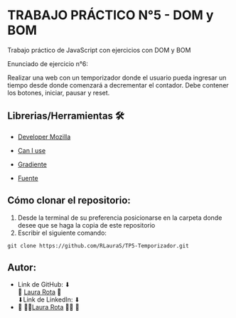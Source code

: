 # TRABAJO PRÁCTICO N°5 - DOM y BOM 

Trabajo práctico de JavaScript con ejercicios con DOM y BOM

Enunciado de ejercicio n°6:

Realizar una web con un temporizador donde el usuario pueda ingresar un tiempo desde donde comenzará a decrementar el contador. Debe contener los botones, iniciar, pausar y reset. 


## Librerias/Herramientas 🛠
- [Developer Mozilla](https://developer.mozilla.org/es/docs/Web/JavaScript)

- [Can I use](https://caniuse.com/?cats=JS&statuses=all)

- [Gradiente](https://cssgradient.io/gradient-backgrounds/)

- [Fuente](https://www.dafont.com/es/ds-digital.font)

 ## Cómo clonar el repositorio:
1. Desde la terminal de su preferencia posicionarse en la carpeta donde desee que se haga la copia de este repositorio
2. Escribir el siguiente comando:
```
git clone https://github.com/RLauraS/TP5-Temporizador.git
```

## Autor:
- Link de GitHub: ⬇ <br>
💜 [Laura Rota](https://github.com/RLauraS) 💜<br>
⬇Link de LinkedIn: ⬇ <br>
- 💜 👩‍💻[Laura Rota](https://www.linkedin.com/in/laura-rota-51699b243/?original_referer=) 👩‍💻 💜